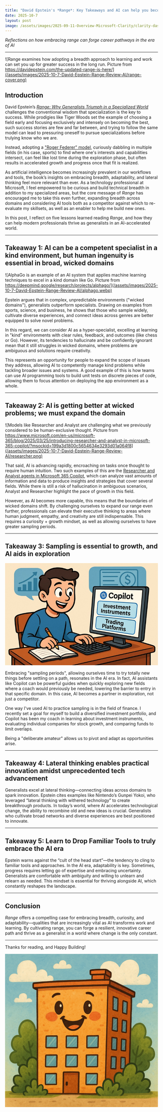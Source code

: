 ```yaml
---
title: "David Epstein's *Range*: Key Takeaways and AI can help you become (and thrive as) a Generalist"
date: 2025-10-7
layout: post
image: /assets/images/2025-09-11-Overview-Microsoft-Clarity/clarity-dashboard.png
---
```


*Reflections on how embracing range can forge career pathways in the era of AI*

---

![Range examines how adopting a breadth approach to learning and work can set you up for greater success in the long run. Picture from https://davidepstein.com/the-updated-range-is-here/](/assets/images/2025-10-7-David-Epstein-Range-Review-AI/range-cover.png)

## Introduction

David Epstein’s [*Range: Why Generalists Triumph in a Specialized World*](https://davidepstein.com/range/) challenges the conventional wisdom that specialization is the key to success. While prodigies like Tiger Woods set the example of choosing a field early and focusing exclusively and intensely on becoming the best, such success stories are few and far between, and trying to follow the same model can lead to pressuring oneself to pursue specializations before trulying know who we are.

Instead, adopting a ["Roger Federer" model](https://www.gq-magazine.co.uk/sport/article/range-david-epstein), curiously dabbling in multiple fields (in his case, sports) to find where one's interests and capabilities intersect, can feel like lost time during the exploration phase, but often results in accelerated growth and progress once that fit is realized.

As artificial intelligence becomes increasingly prevalent in our workflows and tools, the book’s insights on embracing breadth, adaptability, and lateral thinking feel more relevant than ever. As a technology professional at Microsoft, I feel empowered to be curious and build technical breadth in addition to my specialized areas, but the core message of *Range* has encouraged me to take this even further, expanding breadth across domains and considering AI tools both as a competitor against which to re-evaluate my skillsets, as well as an enabler to help me build new ones. 

In this post, I reflect on five lessons learned reading *Range*, and how they can help modern professionals thrive as generalists in an AI-accelerated world.

---

## **Takeaway 1:** AI can be a competent specialist in a kind environment, but human ingenuity is essential in broad, wicked domains

![AlphaGo is an example of an AI system that applies machine learning techniques to excel in a kind domain like Go. Picture from https://deepmind.google/research/projects/alphago/](/assets/images/2025-10-7-David-Epstein-Range-Review-AI/alphago.webp)

Epstein argues that in complex, unpredictable environments ("wicked domains"), generalists outperform specialists. Drawing on examples from sports, science, and business, he shows that those who sample widely, cultivate diverse experiences, and connect ideas across genres are better equipped to solve novel problems. 

In this regard, we can consider AI as a hyper-specialist, excelling at learning in "kind" environments with clear rules, feedback, and outcomes (like chess or Go). However, its tendencies to hallucinate and be confidently ignorant mean that it still struggles in wicked domains, where problems are ambiguous and solutions require creativity. 

This represents an opportunity for people to expand the scope of issues they address, allowing AI to competently manage kind problems while tackling broader issues and systems. A good example of this is how teams can use AI programming tools to build unit tests on discrete pieces of code, allowing them to focus attention on deploying the app environment as a whole.

---

## **Takeaway 2:** AI is getting better at wicked problems; we must expand the domain 

![Models like Researcher and Analyst are challenging what we previously considered to be human-exclusive thought. Picture from https://www.microsoft.com/en-us/microsoft-365/blog/2025/03/25/introducing-researcher-and-analyst-in-microsoft-365-copilot/?msockid=199a3d1800c5654634e3293d01a064f8](/assets/images/2025-10-7-David-Epstein-Range-Review-AI/researcher.png)

That said, AI is advancing rapidly, encroaching on tasks once thought to require human intuition. Two such examples of this are the [Researcher and Analyst agents in Microsoft 365 Copilot](https://www.microsoft.com/en-us/microsoft-365/blog/2025/03/25/introducing-researcher-and-analyst-in-microsoft-365-copilot/?msockid=199a3d1800c5654634e3293d01a064f8), which can analyze vast amounts of information and data to produce insights and strategies that cover several fields. While there is still a risk of hallucination in ambiguous scenarios, Analyst and Researcher highlight the pace of growth in this field.

However, as AI becomes more capable, this means that the boundaries of wicked domains shift. By challenging ourselves to expand our range even further, professionals can elevate their executive thinking to areas where human judgment, empathy, and creativity are still indispensable. This requires a curiosity + growth mindset, as well as allowing ourselves to have greater sampling periods.

---

## **Takeaway 3:** Sampling is essential to growth, and AI aids in exploration

![Copilot can be a partner that aids and accelerates exploration into new domains. Picture from Microsoft Designer](/assets/images/2025-10-7-David-Epstein-Range-Review-AI/copilot-finance.jpg)

Embracing "sampling periods", allowing ourselves time to try totally new things before settling on a path, resonates in the AI era. In fact, AI assistants like Copilot can be powerful guides when quickly exploring new fields where a coach would previously be needed, lowering the barrier to entry in that specific domain. In this case, AI becomes a partner in exploration, not just a competitor.

One way I've used AI to practice sampling is in the field of finance. I recently set a goal for myself to build a diversified investment portfolio, and Copilot has been my coach in learning about investment instruments, evaluating individual companies for stock growth, and comparing funds to limit overlaps.

Being a "deliberate amateur" allows us to pivot and adapt as opportunities arise.

---

## **Takeaway 4:** Lateral thinking enables practical innovation amidst unprecedented tech advancement

Generalists excel at lateral thinking—connecting ideas across domains to spark innovation. Epstein cites examples like Nintendo’s Gunpei Yokoi, who leveraged “lateral thinking with withered technology” to create breakthrough products. In today’s world, where AI accelerates technological change, the ability to recombine old and new ideas is crucial. Generalists who cultivate broad networks and diverse experiences are best positioned to innovate.

---

## **Takeaway 5:** Learn to Drop Familiar Tools to truly embrace the AI era

Epstein warns against the “cult of the head start”—the tendency to cling to familiar tools and approaches. In the AI era, adaptability is key. Sometimes, progress requires letting go of expertise and embracing uncertainty. Generalists are comfortable with ambiguity and willing to unlearn and relearn as needed. This mindset is essential for thriving alongside AI, which constantly reshapes the landscape.

---

## Conclusion

*Range* offers a compelling case for embracing breadth, curiosity, and adaptability—qualities that are increasingly vital as AI transforms work and learning. By cultivating range, you can forge a resilient, innovative career path and thrive as a generalist in a world where change is the only constant.

---

Thanks for reading, and Happy Building!

![Happy Building](/assets/images/happy-building.png)